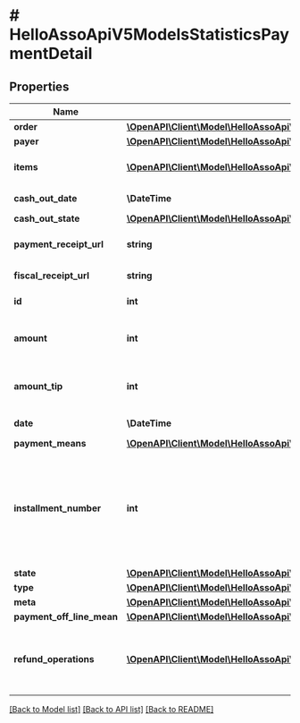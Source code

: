 # # HelloAssoApiV5ModelsStatisticsPaymentDetail

## Properties

Name | Type | Description | Notes
------------ | ------------- | ------------- | -------------
**order** | [**\OpenAPI\Client\Model\HelloAssoApiV5ModelsStatisticsOrderLight**](HelloAssoApiV5ModelsStatisticsOrderLight.md) |  | [optional]
**payer** | [**\OpenAPI\Client\Model\HelloAssoApiV5ModelsStatisticsPayer**](HelloAssoApiV5ModelsStatisticsPayer.md) |  | [optional]
**items** | [**\OpenAPI\Client\Model\HelloAssoApiV5ModelsStatisticsPaymentItem[]**](HelloAssoApiV5ModelsStatisticsPaymentItem.md) | Items linked to this payment | [optional]
**cash_out_date** | **\DateTime** | The date of the cash out | [optional]
**cash_out_state** | [**\OpenAPI\Client\Model\HelloAssoApiV5ModelsEnumsPaymentCashOutState**](HelloAssoApiV5ModelsEnumsPaymentCashOutState.md) |  | [optional]
**payment_receipt_url** | **string** | The Payment Receipt Url | [optional]
**fiscal_receipt_url** | **string** | The Fiscal Receipt Url | [optional]
**id** | **int** | The ID of the payment | [optional]
**amount** | **int** | Total Amount of the payment (in cents) | [optional]
**amount_tip** | **int** | Tip Amount of the payment (in cents) | [optional]
**date** | **\DateTime** | Date of the payment | [optional]
**payment_means** | [**\OpenAPI\Client\Model\HelloAssoApiV5ModelsEnumsPaymentMeans**](HelloAssoApiV5ModelsEnumsPaymentMeans.md) |  | [optional]
**installment_number** | **int** | Indicates the payment number (useful in the case of an order comprising payments with installments) | [optional]
**state** | [**\OpenAPI\Client\Model\HelloAssoApiV5ModelsEnumsPaymentState**](HelloAssoApiV5ModelsEnumsPaymentState.md) |  | [optional]
**type** | [**\OpenAPI\Client\Model\HelloAssoApiV5ModelsEnumsPaymentType**](HelloAssoApiV5ModelsEnumsPaymentType.md) |  | [optional]
**meta** | [**\OpenAPI\Client\Model\HelloAssoApiV5ModelsCommonMetaModel**](HelloAssoApiV5ModelsCommonMetaModel.md) |  | [optional]
**payment_off_line_mean** | [**\OpenAPI\Client\Model\HelloAssoApiV5ModelsEnumsPaymentMeans**](HelloAssoApiV5ModelsEnumsPaymentMeans.md) |  | [optional]
**refund_operations** | [**\OpenAPI\Client\Model\HelloAssoApiV5ModelsStatisticsRefundOperationLightModel[]**](HelloAssoApiV5ModelsStatisticsRefundOperationLightModel.md) | The refund operations information for the specific payment. | [optional]

[[Back to Model list]](../../README.md#models) [[Back to API list]](../../README.md#endpoints) [[Back to README]](../../README.md)
